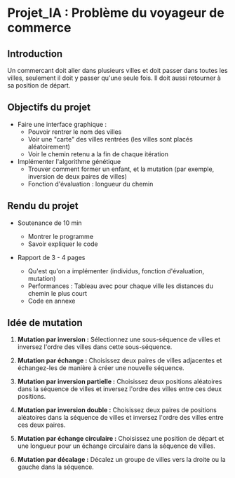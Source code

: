 # Projet_IA : Problème du voyageur de commerce

## Introduction

Un commercant doit aller dans plusieurs villes et doit passer dans toutes les villes, seulement il doit y passer qu'une seule fois. Il doit aussi retourner à sa position de départ. 

## Objectifs du projet
- Faire une interface graphique :
    - Pouvoir rentrer le nom des villes 
    - Voir une "carte" des villes rentrées (les villes sont placés aléatoirement)
    - Voir le chemin retenu a la fin de chaque itération
- Implémenter l'algorithme génétique
    - Trouver comment former un enfant, et la mutation (par exemple, inversion de deux paires de villes) 
    - Fonction d'évaluation : longueur du chemin

## Rendu du projet
- Soutenance de 10 min
    - Montrer le programme
    - Savoir expliquer le code

- Rapport de 3 - 4 pages
    - Qu'est qu'on a implémenter (individus, fonction d'évaluation, mutation)
    - Performances : Tableau avec pour chaque ville les distances du chemin le plus court
    - Code en annexe

## Idée de mutation 

1. **Mutation par inversion :** Sélectionnez une sous-séquence de villes et inversez l'ordre des villes dans cette sous-séquence.

2. **Mutation par échange :** Choisissez deux paires de villes adjacentes et échangez-les de manière à créer une nouvelle séquence.

3. **Mutation par inversion partielle :** Choisissez deux positions aléatoires dans la séquence de villes et inversez l'ordre des villes entre ces deux positions.

4. **Mutation par inversion double :** Choisissez deux paires de positions aléatoires dans la séquence de villes et inversez l'ordre des villes entre ces deux paires.

5. **Mutation par échange circulaire :** Choisissez une position de départ et une longueur pour un échange circulaire dans la séquence de villes.

6. **Mutation par décalage :** Décalez un groupe de villes vers la droite ou la gauche dans la séquence.
